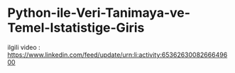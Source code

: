 # Python-ile-Veri-Tanimaya-ve-Temel-Istatistige-Giris

ilgili video : https://www.linkedin.com/feed/update/urn:li:activity:6536263008266649600
